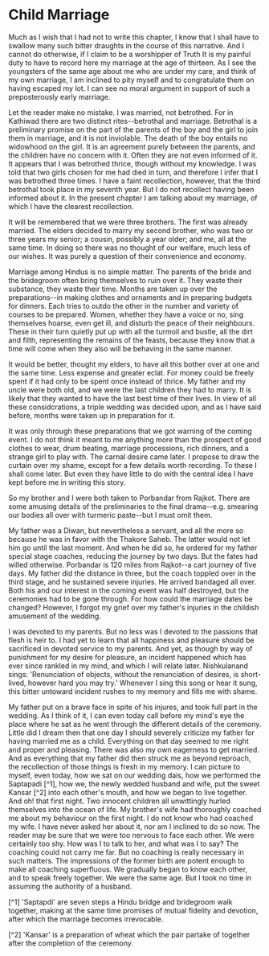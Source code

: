 # Child Marriage

Much as I wish that I had not to write this chapter, I know that I shall have to swallow many such bitter draughts in the course of this narrative. And I cannot do otherwise, if I claim to be a worshipper of Truth It is my painful duty to have to record here my marriage at the age of thirteen. As I see the youngsters of the same age about me who are under my care, and think of my own marriage, I am inclined to pity myself and to congratulate them on having escaped my lot. I can see no moral argument in support of such a preposterously early marriage.

Let the reader make no mistake. I was married, not betrothed. For in Kathiwad there are two distinct rites--betrothal and marriage. Betrothal is a preliminary promise on the part of the parents of the boy and the girl to join them in marriage, and it is not inviolable. The death of the boy entails no widowhood on the girl. It is an agreement purely between the parents, and the children have no concern with it. Often they are not even informed of it. It appears that I was betrothed thrice, though without my knowledge. I was told that two girls chosen for me had died in turn, and therefore I infer that I was betrothed three times. I have a faint recollection, however, that the third betrothal took place in my seventh year. But I do not recollect having been informed about it. In the present chapter I am talking about my marriage, of which I have the clearest recollection.

It will be remembered that we were three brothers. The first was already married. The elders decided to marry my second brother, who was two or three years my senior; a cousin, possibly a year older; and me, all at the same time. In doing so there was no thought of our welfare, much less of our wishes. It was purely a question of their convenience and economy.

Marriage among Hindus is no simple matter. The parents of the bride and the bridegroom often bring themselves to ruin over it. They waste their substance, they waste their time. Months are taken up over the preparations--in making clothes and ornaments and in preparing budgets for dinners. Each tries to outdo the other in the number and variety of courses to be prepared. Women, whether they have a voice or no, sing themselves hoarse, even get ill, and disturb the peace of their neighbours. These in their turn quietly put up with all the turmoil and bustle, all the dirt and filth, representing the remains of the feasts, because they know that a time will come when they also will be behaving in the same manner.

It would be better, thought my elders, to have all this bother over at one and the same time. Less expense and greater eclat. For money could be freely spent if it had only to be spent once instead of thrice. My father and my uncle were both old, and we were the last children they had to marry. It is likely that they wanted to have the last best time of their lives. In view of all these considcrations, a triple wedding was decided upon, and as I have said before, months were taken up in preparation for it.

It was only through these preparations that we got warning of the coming event. I do not think it meant to me anything more than the prospect of good clothes to wear, drum beating, marriage processions, rich dinners, and a strange girl to play with. The carnal desire came later. I propose to draw the curtain over my shame, except for a few details worth recording. To these I shall come later. But even they have little to do with the central idea I have kept before me in writing this story.

So my brother and I were both taken to Porbandar from Rajkot. There are some amusing details of the preliminaries to the final drama--e.g. smearing our bodies all over with turmeric paste--but I must omit them.

My father was a Diwan, but nevertheless a servant, and all the more so because he was in favor with the Thakore Saheb. The latter would not let him go until the last moment. And when he did so, he ordered for my father special stage coaches, reducing the journey by two days. But the fates had willed otherwise. Porbandar is 120 miles from Rajkot--a cart journey of five days. My father did the distance in three, but the coach toppled over in the third stage, and he sustained severe injuries. He arrived bandaged all over. Both his and our interest in the coming event was half destroyed, but the ceremonies had to be gone through. For how could the marriage dates be changed? However, I forgot my grief over my father's injuries in the childish amusement of the wedding.

I was devoted to my parents. But no less was I devoted to the passions that flesh is heir to. I had yet to learn that all happiness and pleasure should be sacrificed in devoted service to my parents. And yet, as though by way of punishment for my desire for pleasure, an incident happened which has ever since rankled in my mind, and which I will relate later. Nishkulanand sings: 'Renunciation of objects, without the renunciation of desires, is short-lived, however hard you may try.' Whenever I sing this song or hear it sung, this bitter untoward incident rushes to my memory and fills me with shame.

My father put on a brave face in spite of his injures, and took full part in the wedding. As I think of it, I can even today call before my mind's eye the place where he sat as he went through the different details of the ceremony. Little did I dream then that one day I should severely criticize my father for having married me as a child. Everything on that day seemed to me right and proper and pleasing. There was also my own eagerness to get married. And as everything that my father did then struck me as beyond reproach, the recollection of those things is fresh in my memory. I can picture to myself, even today, how we sat on our wedding dais, how we performed the Saptapadi [^1], how we, the newly wedded husband and wife, put the sweet Kansar [^2] into each other's mouth, and how we began to live together. And oh! that first night. Two innocent children all unwittingly hurled themselves into the ocean of life. My brother's wife had thoroughly coached me about my behaviour on the first night. I do not know who had coached my wife. I have never asked her about it, nor am I inclined to do so now. The reader may be sure that we were too nervous to face each other. We were certainly too shy. How was I to talk to her, and what was I to say? The coaching could not carry me far. But no coaching is really necessary in such matters. The impressions of the former birth are potent enough to make all coaching superfluous. We gradually began to know each other, and to speak freely together. We were the same age. But I took no time in assuming the authority of a husband.

[^1] 'Saptapdi' are seven steps a Hindu bridge and bridegroom walk together, making at the same time promises of mutual fidelity and devotion, after which the marriage becomes irrevocable.

[^2] 'Kansar' is a preparation of wheat which the pair partake of together after the completion of the ceremony. 
